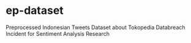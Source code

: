 # ep-dataset
Preprocessed Indonesian Tweets Dataset about Tokopedia Databreach Incident for Sentiment Analysis Research
